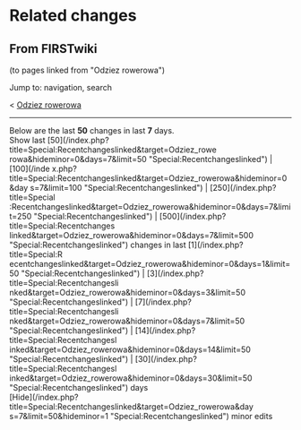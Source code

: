 # Related changes

## From FIRSTwiki

(to pages linked from "Odziez rowerowa")

Jump to: navigation, search

< [Odziez rowerowa](/index.php?title=Odziez_rowerowa&redirect=no "Odziez
rowerowa")

--------------------------------------------------------------------------------

Below are the last **50** changes in last **7** days.<br>
Show last [50](/index.php?title=Special:Recentchangeslinked&target=Odziez_rowe
rowa&hideminor=0&days=7&limit=50 "Special:Recentchangeslinked") | [100](/inde
x.php?title=Special:Recentchangeslinked&target=Odziez_rowerowa&hideminor=0&day
s=7&limit=100 "Special:Recentchangeslinked") | [250](/index.php?title=Special
:Recentchangeslinked&target=Odziez_rowerowa&hideminor=0&days=7&limit=250 "Special:Recentchangeslinked") | [500](/index.php?title=Special:Recentchanges
linked&target=Odziez_rowerowa&hideminor=0&days=7&limit=500 "Special:Recentchangeslinked") changes in last [1](/index.php?title=Special:R
ecentchangeslinked&target=Odziez_rowerowa&hideminor=0&days=1&limit=50 "Special:Recentchangeslinked") | [3](/index.php?title=Special:Recentchangesli
nked&target=Odziez_rowerowa&hideminor=0&days=3&limit=50 "Special:Recentchangeslinked") | [7](/index.php?title=Special:Recentchangesli
nked&target=Odziez_rowerowa&hideminor=0&days=7&limit=50 "Special:Recentchangeslinked") | [14](/index.php?title=Special:Recentchangesl
inked&target=Odziez_rowerowa&hideminor=0&days=14&limit=50 "Special:Recentchangeslinked") | [30](/index.php?title=Special:Recentchangesl
inked&target=Odziez_rowerowa&hideminor=0&days=30&limit=50 "Special:Recentchangeslinked") days<br>
[Hide](/index.php?title=Special:Recentchangeslinked&target=Odziez_rowerowa&day
s=7&limit=50&hideminor=1 "Special:Recentchangeslinked") minor edits
